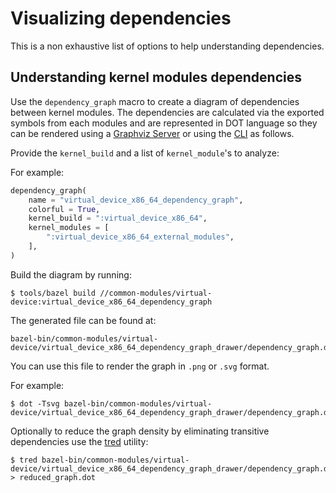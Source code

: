 # Visualizing dependencies

This is a non exhaustive list of options to help understanding dependencies.

## Understanding kernel modules dependencies

Use the `dependency_graph` macro to create a diagram of dependencies between
 kernel modules. The dependencies are calculated via the exported symbols from
 each modules and are represented in DOT language so they can be rendered
 using a [Graphviz Server](https://graphviz.org/about/#viewers) or using the
[CLI](https://graphviz.org/doc/info/command.html) as follows.

<!-- TODO: After the change adding these targets land, reference the code here. -->
Provide the `kernel_build` and a list of `kernel_module`'s to analyze:

For example:
```python
dependency_graph(
    name = "virtual_device_x86_64_dependency_graph",
    colorful = True,
    kernel_build = ":virtual_device_x86_64",
    kernel_modules = [
        ":virtual_device_x86_64_external_modules",
    ],
)
```

Build the diagram by running:
```shell
$ tools/bazel build //common-modules/virtual-device:virtual_device_x86_64_dependency_graph
```

The generated file can be found at:
```
bazel-bin/common-modules/virtual-device/virtual_device_x86_64_dependency_graph_drawer/dependency_graph.dot
```

You can use this file to render the graph in `.png` or `.svg` format.

For example:
```shell
$ dot -Tsvg bazel-bin/common-modules/virtual-device/virtual_device_x86_64_dependency_graph_drawer/dependency_graph.dot
```

Optionally to reduce the graph density by eliminating transitive dependencies use the [tred]() utility:
```shell
$ tred bazel-bin/common-modules/virtual-device/virtual_device_x86_64_dependency_graph_drawer/dependency_graph.dot > reduced_graph.dot
```


<!-- TODO: Add section for Bazel dependencies. -->